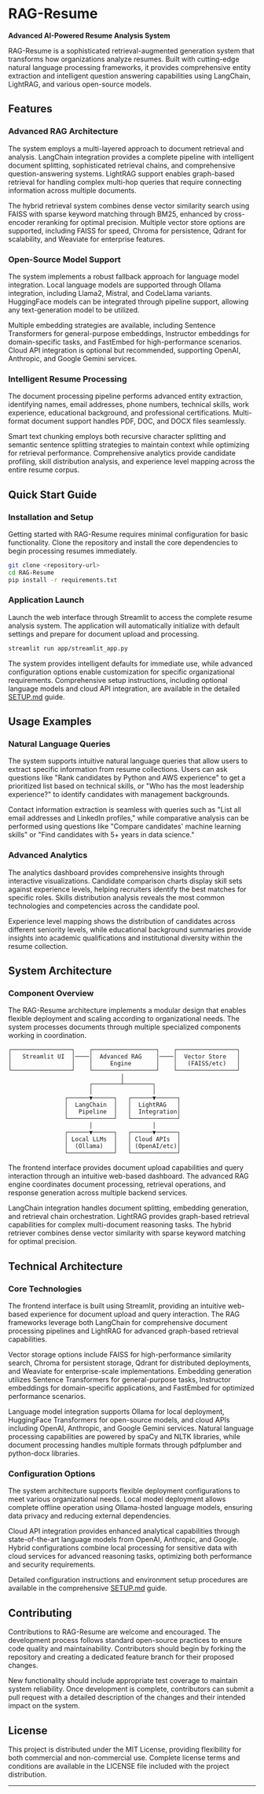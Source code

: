 # RAG-Resume

**Advanced AI-Powered Resume Analysis System**

RAG-Resume is a sophisticated retrieval-augmented generation system that transforms how organizations analyze resumes. Built with cutting-edge natural language processing frameworks, it provides comprehensive entity extraction and intelligent question answering capabilities using LangChain, LightRAG, and various open-source models.

## Features

### Advanced RAG Architecture

The system employs a multi-layered approach to document retrieval and analysis. LangChain integration provides a complete pipeline with intelligent document splitting, sophisticated retrieval chains, and comprehensive question-answering systems. LightRAG support enables graph-based retrieval for handling complex multi-hop queries that require connecting information across multiple documents.

The hybrid retrieval system combines dense vector similarity search using FAISS with sparse keyword matching through BM25, enhanced by cross-encoder reranking for optimal precision. Multiple vector store options are supported, including FAISS for speed, Chroma for persistence, Qdrant for scalability, and Weaviate for enterprise features.

### Open-Source Model Support

The system implements a robust fallback approach for language model integration. Local language models are supported through Ollama integration, including Llama2, Mistral, and CodeLlama variants. HuggingFace models can be integrated through pipeline support, allowing any text-generation model to be utilized.

Multiple embedding strategies are available, including Sentence Transformers for general-purpose embeddings, Instructor embeddings for domain-specific tasks, and FastEmbed for high-performance scenarios. Cloud API integration is optional but recommended, supporting OpenAI, Anthropic, and Google Gemini services.

### Intelligent Resume Processing

The document processing pipeline performs advanced entity extraction, identifying names, email addresses, phone numbers, technical skills, work experience, educational background, and professional certifications. Multi-format document support handles PDF, DOC, and DOCX files seamlessly.

Smart text chunking employs both recursive character splitting and semantic sentence splitting strategies to maintain context while optimizing for retrieval performance. Comprehensive analytics provide candidate profiling, skill distribution analysis, and experience level mapping across the entire resume corpus.

## Quick Start Guide

### Installation and Setup

Getting started with RAG-Resume requires minimal configuration for basic functionality. Clone the repository and install the core dependencies to begin processing resumes immediately.

```bash
git clone <repository-url>
cd RAG-Resume
pip install -r requirements.txt
```

### Application Launch

Launch the web interface through Streamlit to access the complete resume analysis system. The application will automatically initialize with default settings and prepare for document upload and processing.

```bash
streamlit run app/streamlit_app.py
```

The system provides intelligent defaults for immediate use, while advanced configuration options enable customization for specific organizational requirements. Comprehensive setup instructions, including optional language models and cloud API integration, are available in the detailed [SETUP.md](SETUP.md) guide.

## Usage Examples

### Natural Language Queries

The system supports intuitive natural language queries that allow users to extract specific information from resume collections. Users can ask questions like "Rank candidates by Python and AWS experience" to get a prioritized list based on technical skills, or "Who has the most leadership experience?" to identify candidates with management backgrounds.

Contact information extraction is seamless with queries such as "List all email addresses and LinkedIn profiles," while comparative analysis can be performed using questions like "Compare candidates' machine learning skills" or "Find candidates with 5+ years in data science."

### Advanced Analytics

The analytics dashboard provides comprehensive insights through interactive visualizations. Candidate comparison charts display skill sets against experience levels, helping recruiters identify the best matches for specific roles. Skills distribution analysis reveals the most common technologies and competencies across the candidate pool.

Experience level mapping shows the distribution of candidates across different seniority levels, while educational background summaries provide insights into academic qualifications and institutional diversity within the resume collection.

## System Architecture

### Component Overview

The RAG-Resume architecture implements a modular design that enables flexible deployment and scaling according to organizational needs. The system processes documents through multiple specialized components working in coordination.

```
┌─────────────────┐    ┌──────────────────┐    ┌─────────────────┐
│   Streamlit UI  │────│  Advanced RAG    │────│  Vector Store   │
│                 │    │     Engine       │    │   (FAISS/etc)   │
└─────────────────┘    └──────────────────┘    └─────────────────┘
                                │
                       ┌────────┴────────┐
                       │                 │
                ┌──────▼──────┐   ┌──────▼──────┐
                │  LangChain  │   │  LightRAG   │
                │   Pipeline  │   │  Integration│
                └─────────────┘   └─────────────┘
                       │                 │
                ┌──────▼──────┐   ┌──────▼──────┐
                │ Local LLMs  │   │ Cloud APIs  │
                │  (Ollama)   │   │ (OpenAI/etc)│
                └─────────────┘   └─────────────┘
```

The frontend interface provides document upload capabilities and query interaction through an intuitive web-based dashboard. The advanced RAG engine coordinates document processing, retrieval operations, and response generation across multiple backend services.

LangChain integration handles document splitting, embedding generation, and retrieval chain orchestration. LightRAG provides graph-based retrieval capabilities for complex multi-document reasoning tasks. The hybrid retriever combines dense vector similarity with sparse keyword matching for optimal precision.

## Technical Architecture

### Core Technologies

The frontend interface is built using Streamlit, providing an intuitive web-based experience for document upload and query interaction. The RAG frameworks leverage both LangChain for comprehensive document processing pipelines and LightRAG for advanced graph-based retrieval capabilities.

Vector storage options include FAISS for high-performance similarity search, Chroma for persistent storage, Qdrant for distributed deployments, and Weaviate for enterprise-scale implementations. Embedding generation utilizes Sentence Transformers for general-purpose tasks, Instructor embeddings for domain-specific applications, and FastEmbed for optimized performance scenarios.

Language model integration supports Ollama for local deployment, HuggingFace Transformers for open-source models, and cloud APIs including OpenAI, Anthropic, and Google Gemini services. Natural language processing capabilities are powered by spaCy and NLTK libraries, while document processing handles multiple formats through pdfplumber and python-docx libraries.

### Configuration Options

The system architecture supports flexible deployment configurations to meet various organizational needs. Local model deployment allows complete offline operation using Ollama-hosted language models, ensuring data privacy and reducing external dependencies.

Cloud API integration provides enhanced analytical capabilities through state-of-the-art language models from OpenAI, Anthropic, and Google. Hybrid configurations combine local processing for sensitive data with cloud services for advanced reasoning tasks, optimizing both performance and security requirements.

Detailed configuration instructions and environment setup procedures are available in the comprehensive [SETUP.md](SETUP.md) guide.

## Contributing

Contributions to RAG-Resume are welcome and encouraged. The development process follows standard open-source practices to ensure code quality and maintainability. Contributors should begin by forking the repository and creating a dedicated feature branch for their proposed changes.

New functionality should include appropriate test coverage to maintain system reliability. Once development is complete, contributors can submit a pull request with a detailed description of the changes and their intended impact on the system.

## License

This project is distributed under the MIT License, providing flexibility for both commercial and non-commercial use. Complete license terms and conditions are available in the LICENSE file included with the project distribution.

---